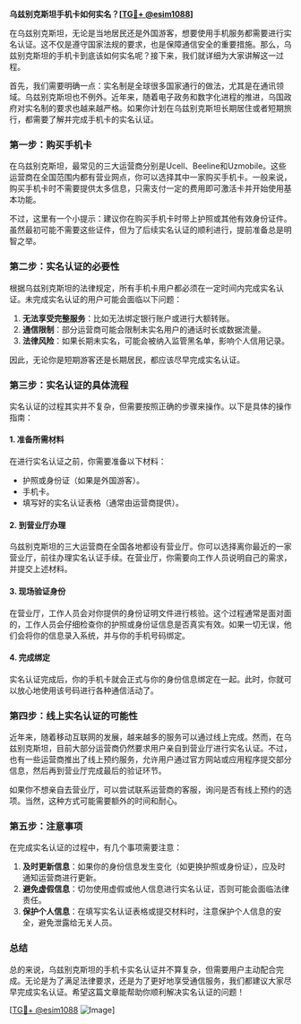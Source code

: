 **乌兹别克斯坦手机卡如何实名？[[TG💪+ @esim1088](https://t.me/s/esim1088)]**

在乌兹别克斯坦，无论是当地居民还是外国游客，想要使用手机服务都需要进行实名认证。这不仅是遵守国家法规的要求，也是保障通信安全的重要措施。那么，乌兹别克斯坦的手机卡到底该如何实名呢？接下来，我们就详细为大家讲解这一过程。

首先，我们需要明确一点：实名制是全球很多国家通行的做法，尤其是在通讯领域。乌兹别克斯坦也不例外。近年来，随着电子政务和数字化进程的推进，乌国政府对实名制的要求也越来越严格。如果你计划在乌兹别克斯坦长期居住或者短期旅行，都需要了解并完成手机卡的实名认证。

### **第一步：购买手机卡**

在乌兹别克斯坦，最常见的三大运营商分别是Ucell、Beeline和Uzmobile。这些运营商在全国范围内都有营业网点，你可以选择其中一家购买手机卡。一般来说，购买手机卡时不需要提供太多信息，只需支付一定的费用即可激活卡并开始使用基本功能。

不过，这里有一个小提示：建议你在购买手机卡时带上护照或其他有效身份证件。虽然最初可能不需要这些证件，但为了后续实名认证的顺利进行，提前准备总是明智之举。

### **第二步：实名认证的必要性**

根据乌兹别克斯坦的法律规定，所有手机卡用户都必须在一定时间内完成实名认证。未完成实名认证的用户可能会面临以下问题：

1. **无法享受完整服务**：比如无法绑定银行账户或进行大额转账。
2. **通信限制**：部分运营商可能会限制未实名用户的通话时长或数据流量。
3. **法律风险**：如果长期未实名，可能会被纳入监管黑名单，影响个人信用记录。

因此，无论你是短期游客还是长期居民，都应该尽早完成实名认证。

### **第三步：实名认证的具体流程**

实名认证的过程其实并不复杂，但需要按照正确的步骤来操作。以下是具体的操作指南：

#### **1. 准备所需材料**

在进行实名认证之前，你需要准备以下材料：
- 护照或身份证（如果是外国游客）。
- 手机卡。
- 填写好的实名认证表格（通常由运营商提供）。

#### **2. 到营业厅办理**

乌兹别克斯坦的三大运营商在全国各地都设有营业厅。你可以选择离你最近的一家营业厅，前往办理实名认证手续。在营业厅，你需要向工作人员说明自己的需求，并提交上述材料。

#### **3. 现场验证身份**

在营业厅，工作人员会对你提供的身份证明文件进行核验。这个过程通常是面对面的，工作人员会仔细检查你的护照或身份证信息是否真实有效。如果一切无误，他们会将你的信息录入系统，并与你的手机号码绑定。

#### **4. 完成绑定**

实名认证完成后，你的手机卡就会正式与你的身份信息绑定在一起。此时，你就可以放心地使用该号码进行各种通信活动了。

### **第四步：线上实名认证的可能性**

近年来，随着移动互联网的发展，越来越多的服务可以通过线上完成。然而，在乌兹别克斯坦，目前大部分运营商仍然要求用户亲自到营业厅进行实名认证。不过，也有一些运营商推出了线上预约服务，允许用户通过官方网站或应用程序提交部分信息，然后再到营业厅完成最后的验证环节。

如果你不想亲自去营业厅，可以尝试联系运营商的客服，询问是否有线上预约的选项。当然，这种方式可能需要额外的时间和耐心。

### **第五步：注意事项**

在完成实名认证的过程中，有几个事项需要注意：

1. **及时更新信息**：如果你的身份信息发生变化（如更换护照或身份证），应及时通知运营商进行更新。
2. **避免虚假信息**：切勿使用虚假或他人信息进行实名认证，否则可能会面临法律责任。
3. **保护个人信息**：在填写实名认证表格或提交材料时，注意保护个人信息的安全，避免泄露给无关人员。

### **总结**

总的来说，乌兹别克斯坦的手机卡实名认证并不算复杂，但需要用户主动配合完成。无论是为了满足法律要求，还是为了更好地享受通信服务，我们都建议大家尽早完成实名认证。希望这篇文章能帮助你顺利解决实名认证的问题！

[[TG💪+ @esim1088](https://t.me/s/esim1088) ![Image](https://i.postimg.cc/4NQfJmqS/Snipaste-2025-05-13-00-14-12.png)]